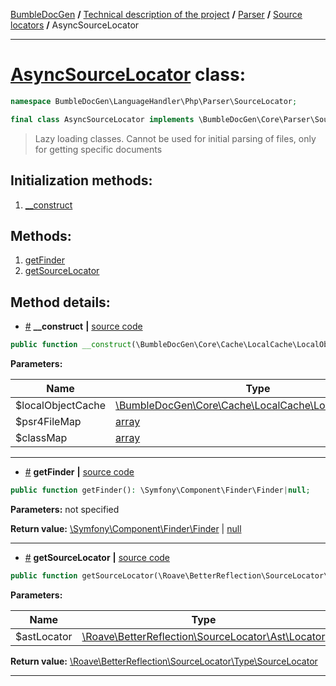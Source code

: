 <!-- {% raw %} -->
<embed> <a href="/docs/README.md">BumbleDocGen</a> <b>/</b> <a href="/docs/tech/readme.md">Technical description of the project</a> <b>/</b> <a href="/docs/tech/2.parser/readme.md">Parser</a> <b>/</b> <a href="/docs/tech/2.parser/sourceLocator.md">Source locators</a> <b>/</b> AsyncSourceLocator<hr> </embed>

<h1>
    <a href="https://github.com/bumble-tech/bumble-doc-gen/blob/master/src/LanguageHandler/Php/Parser/SourceLocator/AsyncSourceLocator.php#L16">AsyncSourceLocator</a> class:
</h1>





```php
namespace BumbleDocGen\LanguageHandler\Php\Parser\SourceLocator;

final class AsyncSourceLocator implements \BumbleDocGen\Core\Parser\SourceLocator\SourceLocatorInterface, \BumbleDocGen\LanguageHandler\Php\Parser\SourceLocator\CustomSourceLocatorInterface
```

<blockquote>Lazy loading classes. Cannot be used for initial parsing of files, only for getting specific documents</blockquote>






<h2>Initialization methods:</h2>

<ol>
<li>
    <a href="#m-construct">__construct</a>
    </li>
</ol>

<h2>Methods:</h2>

<ol>
<li>
    <a href="#mgetfinder">getFinder</a>
    </li>
<li>
    <a href="#mgetsourcelocator">getSourceLocator</a>
    </li>
</ol>







<h2>Method details:</h2>

<div class='method_description-block'>

<ul>
<li><a name="m-construct" href="#m-construct">#</a>
 <b>__construct</b>
    <b>|</b> <a href="https://github.com/bumble-tech/bumble-doc-gen/blob/master/src/LanguageHandler/Php/Parser/SourceLocator/AsyncSourceLocator.php#L18">source code</a></li>
</ul>

```php
public function __construct(\BumbleDocGen\Core\Cache\LocalCache\LocalObjectCache $localObjectCache, array $psr4FileMap, array $classMap);
```



<b>Parameters:</b>

<table>
    <thead>
    <tr>
        <th>Name</th>
        <th>Type</th>
        <th>Description</th>
    </tr>
    </thead>
    <tbody>
            <tr>
            <td>$localObjectCache</td>
            <td><a href='https://github.com/bumble-tech/bumble-doc-gen/blob/master/src/Core/Cache/LocalCache/LocalObjectCache.php'>\BumbleDocGen\Core\Cache\LocalCache\LocalObjectCache</a></td>
            <td>-</td>
        </tr>
            <tr>
            <td>$psr4FileMap</td>
            <td><a href='https://www.php.net/manual/en/language.types.array.php'>array</a></td>
            <td>-</td>
        </tr>
            <tr>
            <td>$classMap</td>
            <td><a href='https://www.php.net/manual/en/language.types.array.php'>array</a></td>
            <td>-</td>
        </tr>
        </tbody>
</table>



</div>
<hr>
<div class='method_description-block'>

<ul>
<li><a name="mgetfinder" href="#mgetfinder">#</a>
 <b>getFinder</b>
    <b>|</b> <a href="https://github.com/bumble-tech/bumble-doc-gen/blob/master/src/LanguageHandler/Php/Parser/SourceLocator/AsyncSourceLocator.php#L28">source code</a></li>
</ul>

```php
public function getFinder(): \Symfony\Component\Finder\Finder|null;
```



<b>Parameters:</b> not specified

<b>Return value:</b> <a href='https://github.com/symfony/finder/blob/master/Finder.php'>\Symfony\Component\Finder\Finder</a> | <a href='https://www.php.net/manual/en/language.types.null.php'>null</a>


</div>
<hr>
<div class='method_description-block'>

<ul>
<li><a name="mgetsourcelocator" href="#mgetsourcelocator">#</a>
 <b>getSourceLocator</b>
    <b>|</b> <a href="https://github.com/bumble-tech/bumble-doc-gen/blob/master/src/LanguageHandler/Php/Parser/SourceLocator/AsyncSourceLocator.php#L33">source code</a></li>
</ul>

```php
public function getSourceLocator(\Roave\BetterReflection\SourceLocator\Ast\Locator $astLocator): \Roave\BetterReflection\SourceLocator\Type\SourceLocator;
```



<b>Parameters:</b>

<table>
    <thead>
    <tr>
        <th>Name</th>
        <th>Type</th>
        <th>Description</th>
    </tr>
    </thead>
    <tbody>
            <tr>
            <td>$astLocator</td>
            <td><a href='https://github.com/Roave/BetterReflection/blob/master/src/SourceLocator/Ast/Locator.php'>\Roave\BetterReflection\SourceLocator\Ast\Locator</a></td>
            <td>-</td>
        </tr>
        </tbody>
</table>

<b>Return value:</b> <a href='https://github.com/Roave/BetterReflection/blob/master/src/SourceLocator/Type/SourceLocator.php'>\Roave\BetterReflection\SourceLocator\Type\SourceLocator</a>


</div>
<hr>

<!-- {% endraw %} -->